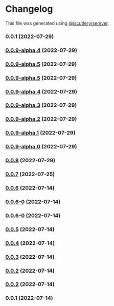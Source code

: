 # Changelog

This file was generated using [@jscutlery/semver](https://github.com/jscutlery/semver).

### 0.0.1 (2022-07-29)

### [0.0.9-alpha.4](https://github.com/yurikrupnik/nx-go-playground/compare/api-products-0.0.9-alpha.3...api-products-0.0.9-alpha.4) (2022-07-29)

### [0.0.9-alpha.5](https://github.com/yurikrupnik/nx-go-playground/compare/api-products-0.0.9-alpha.4...api-products-0.0.9-alpha.5) (2022-07-29)

### [0.0.9-alpha.5](https://github.com/yurikrupnik/nx-go-playground/compare/api-products-0.0.9-alpha.4...api-products-0.0.9-alpha.5) (2022-07-29)

### [0.0.9-alpha.4](https://github.com/yurikrupnik/nx-go-playground/compare/api-products-0.0.9-alpha.3...api-products-0.0.9-alpha.4) (2022-07-29)

### [0.0.9-alpha.3](https://github.com/yurikrupnik/nx-go-playground/compare/api-products-0.0.9-alpha.2...api-products-0.0.9-alpha.3) (2022-07-29)

### [0.0.9-alpha.2](https://github.com/yurikrupnik/nx-go-playground/compare/api-products-0.0.9-alpha.1...api-products-0.0.9-alpha.2) (2022-07-29)

### [0.0.9-alpha.1](https://github.com/yurikrupnik/nx-go-playground/compare/api-products-0.0.9-alpha.0...api-products-0.0.9-alpha.1) (2022-07-29)

### [0.0.9-alpha.0](https://github.com/yurikrupnik/nx-go-playground/compare/api-products-0.0.8...api-products-0.0.9-alpha.0) (2022-07-29)

### [0.0.8](https://github.com/yurikrupnik/nx-go-playground/compare/api-products-0.0.7...api-products-0.0.8) (2022-07-29)

### [0.0.7](https://github.com/yurikrupnik/nx-go-playground/compare/api-products-0.0.6...api-products-0.0.7) (2022-07-25)

### [0.0.6](https://github.com/yurikrupnik/nx-go-playground/compare/api-products-0.0.6-0...api-products-0.0.6) (2022-07-14)

### [0.0.6-0](https://github.com/yurikrupnik/nx-go-playground/compare/api-products-0.0.6-0...api-products-0.0.6-0) (2022-07-14)

### [0.0.6-0](https://github.com/yurikrupnik/nx-go-playground/compare/api-products-0.0.5...api-products-0.0.6-0) (2022-07-14)

### [0.0.5](https://github.com/yurikrupnik/nx-go-playground/compare/api-products-0.0.4...api-products-0.0.5) (2022-07-14)

### [0.0.4](https://github.com/yurikrupnik/nx-go-playground/compare/api-products-0.0.3...api-products-0.0.4) (2022-07-14)

### [0.0.3](https://github.com/yurikrupnik/nx-go-playground/compare/api-products-0.0.2...api-products-0.0.3) (2022-07-14)

### [0.0.2](https://github.com/yurikrupnik/nx-go-playground/compare/api-products-0.0.1...api-products-0.0.2) (2022-07-14)

### [0.0.2](https://github.com/yurikrupnik/nx-go-playground/compare/api-products-0.0.1...api-products-0.0.2) (2022-07-14)

### 0.0.1 (2022-07-14)
